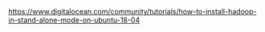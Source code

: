 https://www.digitalocean.com/community/tutorials/how-to-install-hadoop-in-stand-alone-mode-on-ubuntu-18-04